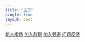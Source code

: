 ```yaml
---
title: "主页"
single: true
layout: post
---
```



<div class="button-container">
  <a href="/posts/guide" class="button">新人指路</a>
  <a href="/redirect?target=https://jq.qq.com/?k=5WukPKv" class="button">加入群聊</a>
  <a href="/redirect?target=https://qun.qq.com/qqweb/qunpro/share?inviteCode=2l2COvdUN0S" class="button">加入频道</a>
  <a href="/redirect?target=https://qun.qq.com/qqweb/qunpro/share?inviteCode=2jKeVdfLFtI" class="button">问题反馈</a>
</div>

